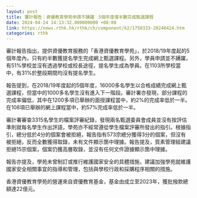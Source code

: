 ```yaml
---
layout: post
title: 審計報告｜資優教育學苑申請不踴躍　5個年度僅半數完成甄選課程
date: 2024-04-24 14:13:32.000000000 +08:00
link: https://news.rthk.hk/rthk/ch/component/k2/1750333-20240424.htm
categories: rthk
---
```


審計報告指出，提供資優教育服務的「香港資優教育學苑」，於2018/19年度起的5個年度內，只有約半數獲提名學生完成網上甄選課程。另外，學員申請並不踴躍，有51%學校並沒有透過學校或校長途徑，提名學生成為學員。在1103所學校當中，有31%於整段期間均沒有提名學生。

報告提到，在2018/19年度起的5個年度，16000多名學生以合格成績完成網上甄選課程，但當中的1000多名學生沒有進入下一階段。審計署亦發現，部分課程的完成率偏低，其中在1200多項已舉辦的面授課程當中，約2%的完成率低於一半。在108項已舉辦的網上課程當中，約57%完成率低於一半。

審計署審查3315名學生的檔案評審紀錄，發現兩名甄選委員會成員並沒有按評估準則就每名學生作出評語，學苑亦不經常遵從學生檔案評審所發出的指引。根據指引，總分低於4分的個案會被拒絕，報告指有573宗總分獲得3分的個案，但沒有被拒絕，反而全數獲得取錄，未有文件顯示箇中理據。報告提及，質素管理組建議拒絕15宗個案，個案仍獲高層取錄，並沒有任何文件證據顯示箇中理據。

報告亦提及，學苑未曾制訂或推行維護國家安全的具體措施，建議加強學苑就維護國家安全相關事宜的指導和管理，包括與學校行政和採購程序相關的措施。

香港資優教育學苑的營運來自資優教育基金，基金由成立至2023年，獲批撥款總額達22億元。
